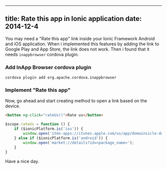 ----
title: Rate this app in Ionic application
date:   2014-12-4
----

You may need a "Rate this app" link inside your Ionic Framework Android
and iOS application. When i implemented this features by adding the link to
Google Play and App Store, the link does not work. Then i found that
it needs `inappbrowser` cordova plugin.

### Add InApp Browser cordova plugin

```
cordova plugin add org.apache.cordova.inappbrowser
```

### Implement "Rate this app"

Now, go ahead and start creating method to open a link based on the device.


```html
<button ng-click="rateUs()">Rate us</button>
```

```javascript
$scope.rateUs = function () {
    if ($ionicPlatform.is('ios')) {
        window.open('itms-apps://itunes.apple.com/us/app/domainsicle-domain-name-search/id511364723?ls=1&mt=8'); // or itms://
    } else if ($ionicPlatform.is('android')) {
        window.open('market://details?id=<package_name>');
    }
}
```

Have a nice day.
